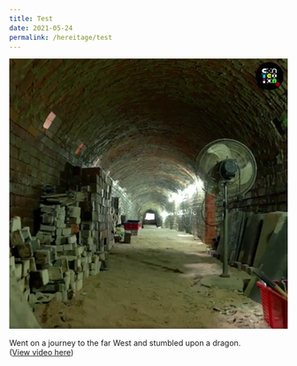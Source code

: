 ```yaml
---
title: Test
date: 2021-05-24
permalink: /hereitage/test
---
```

<p><a href="https://fb.watch/5GWXNXRpsY/" target="_blank"">
<img src="/images/Dragon%20kiln.PNG" >
</a></p>

Went on a journey to the far West and stumbled upon a dragon. <br> (<a href="https://fb.watch/5GWXNXRpsY/" target="_blank">View video here</a>)